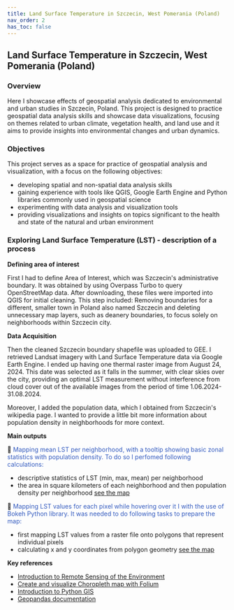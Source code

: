 ```yaml
---
title: Land Surface Temperature in Szczecin, West Pomerania (Poland)
nav_order: 2
has_toc: false
---
```


## Land Surface Temperature in Szczecin, West Pomerania (Poland)

### **Overview**
Here I showcase effects of geospatial analysis dedicated to environmental and urban studies in Szczecin, Poland. This project is designed to practice geospatial data analysis skills and showcase data visualizations, focusing on themes related to urban climate, vegetation health, and land use and it aims to provide insights into environmental changes and urban dynamics.

### **Objectives**

This project serves as a space for practice of geospatial analysis and visualization, with a focus on the following objectives:
- developing spatial and non-spatial data analysis skills
- gaining experience with tools like QGIS, Google Earth Engine and Python libraries commonly used in geospatial science
- experimenting with data analysis and visualization tools
- providing visualizations and insights on topics significant to the health and state of the natural and urban environment

### **Exploring Land Surface Temperature (LST) - description of a process**


**Defining area of interest**

First I had to define Area of Interest, which was Szczecin's administrative boundary. It was obtained by using Overpass Turbo to query OpenStreetMap data. After downloading, these files were imported into QGIS for initial cleaning. This step included: Removing boundaries for a different, smaller town in Poland also named Szczecin and deleting unnecessary map layers, such as deanery boundaries, to focus solely on neighborhoods within Szczecin city.

**Data Acquisition**

Then the cleaned Szczecin boundary shapefile was uploaded to GEE. I retrieved Landsat imagery with Land Surface Temperature data via Google Earth Engine. I ended up having one thermal raster image from August 24, 2024. This date was selected as it falls in the summer, with clear skies over the city, providing an optimal LST measurement without interference from cloud cover out of the available images from the period of time 1.06.2024-31.08.2024.

Moreover, I added the population data, which I obtained from Szczecin's wikipedia page. I wanted to provide a little bit more information about population density in neighborhoods for more context. 

**Main outputs**

🪼 <span style="color: #345bbf;">Mapping mean LST per neighborhood, with a tooltip showing basic zonal statistics with population density. To do so I perfomed following calculations:</span>
- descriptive statistics of LST (min, max, mean) per neighborhood
- the area in square kilometers of each neighborhood and then population density per neighborhood
[see the map](https://maia-tr.github.io/portfolio/lst/zonal_stats_map.html)

🪼 <span style="color: #345bbf;">Mapping LST values for each pixel while hovering over it I with the use of Bokeh Python library. It was needed to do following tasks to prepare the map:</span>
- first mapping LST values from a raster file onto polygons that represent individual pixels
- calculating x and y coordinates from polygon geometry
[see the map](https://maia-tr.github.io/portfolio/lst/interactive_bokeh_plot.html)

**Key references**

- [Introduction to Remote Sensing of the Environment](https://github.com/geospatialeco/GEARS/blob/master/Intro_RS_Lab3.md)
- [Create and visualize Choropleth map with Folium](https://medium.com/analytics-vidhya/create-and-visualize-choropleth-map-with-folium-269d3fd12fa0)
- [Introduction to Python GIS](https://automating-gis-processes.github.io/CSC18/index.html)
- [Geopandas documentation](https://geopandas.org/en/stable/index.html)
